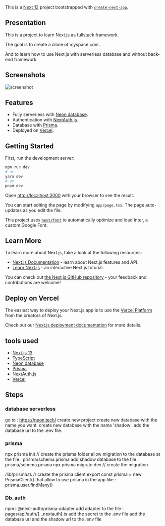 This is a [Next 13](https://nextjs.org/) project bootstrapped with [`create-next-app`](https://github.com/vercel/next.js/tree/canary/packages/create-next-app).

## Presentation

This is a project to learn Next.js as fullstack framework.

The goal is to create a clone of myspace.com.

And to learn how to use Next.js with serverless database and without back-end framework.

## Screenshots

![screenshot](./public/screenshot.gif)

## Features

- Fully serverless with [Neon database](https://neon.tech/).
- Authentication with [NextAuth.js](https://next-auth.js.org/).
- Database with [Prisma](https://www.prisma.io/).
- Deployed on [Vercel](https://vercel.com/).

## Getting Started

First, run the development server:

```bash
npm run dev
# or
yarn dev
# or
pnpm dev
```

Open [http://localhost:3000](http://localhost:3000) with your browser to see the result.

You can start editing the page by modifying `app/page.tsx`. The page auto-updates as you edit the file.

This project uses [`next/font`](https://nextjs.org/docs/basic-features/font-optimization) to automatically optimize and load Inter, a custom Google Font.

## Learn More

To learn more about Next.js, take a look at the following resources:

- [Next.js Documentation](https://nextjs.org/docs) - learn about Next.js features and API.
- [Learn Next.js](https://nextjs.org/learn) - an interactive Next.js tutorial.

You can check out [the Next.js GitHub repository](https://github.com/vercel/next.js/) - your feedback and contributions are welcome!

## Deploy on Vercel

The easiest way to deploy your Next.js app is to use the [Vercel Platform](https://vercel.com/new?utm_medium=default-template&filter=next.js&utm_source=create-next-app&utm_campaign=create-next-app-readme) from the creators of Next.js.

Check out our [Next.js deployment documentation](https://nextjs.org/docs/deployment) for more details.

## tools used

- [Next.js 13](https://nextjs.org/)
- [TypeScript](https://www.typescriptlang.org/)
- [Neon database](https://neon.tech/)
- [Prisma](https://www.prisma.io/)
- [NextAuth.js](https://next-auth.js.org/)
- [Vercel](https://vercel.com/)

## Steps

### database serverless

go to : <https://neon.tech/>
create new project
create new database with the name you want.
create new database with the name 'shadow'.
add the database url to the .env file.

### prisma

npx prisma init // create the prisma folder
allow migration to the database at the file : prisma/schema.prisma
add shadow database to the file : prisma/schema.prisma
npx prisma migrate dev // create the migration

/lib/prisma.ts // create the prisma client
export const prisma = new PrismaClient()
that allow to use prisma in the app
like : prisma.user.findMany()

### Db_auth

npm i @next-auth/prisma-adapter
add adapter to the file : pages/api/auth/[...nextauth].ts
add the secret to the .env file
add the database url and the shadow url to the .env file
